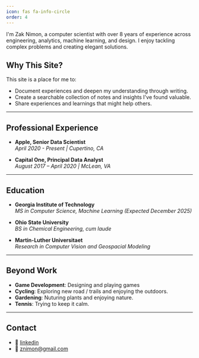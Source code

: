 ```yaml
---
icon: fas fa-info-circle
order: 4
---
```


I'm Zak Nimon, a computer scientist with over 8 years of experience across engineering, analytics, machine learning, and design. I enjoy tackling complex problems and creating elegant solutions.


## Why This Site?

This site is a place for me to:

- Document experiences and deepen my understanding through writing.
- Create a searchable collection of notes and insights I've found valuable.
- Share experiences and learnings that might help others.

---

## Professional Experience

- **Apple, Senior Data Scientist**  
*April 2020 - Present | Cupertino, CA*

- **Capital One, Principal Data Analyst**  
*August 2017 – April 2020 | McLean, VA*

---

## Education

- **Georgia Institute of Technology**  
  *MS in Computer Science, Machine Learning (Expected December 2025)*

- **Ohio State University**  
  *BS in Chemical Engineering, cum laude*

- **Martin-Luther Universitaet**  
  *Research in Computer Vision and Geospacial Modeling*

---

## Beyond Work
- **Game Development**: Designing and playing games
- **Cycling**: Exploring new road / trails and enjoying the outdoors.
- **Gardening**: Nuturing plants and enjoying nature.
- **Tennis**: Trying to keep it calm.

---

## Contact

- 💼 [linkedin](www.linkedin.com/in/znimon) 
- 📧 [znimon@gmail.com](mailto:znimon@gmail.com)
